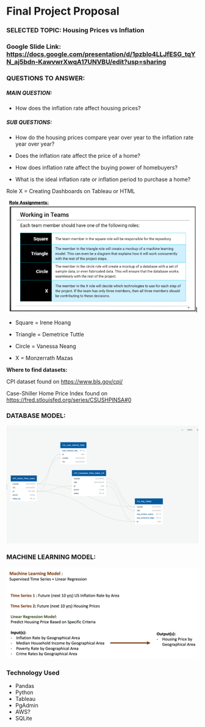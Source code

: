 # Final Project Proposal

### SELECTED TOPIC: Housing Prices vs Inflation  

### Google Slide Link: https://docs.google.com/presentation/d/1pzblo4LLJfESG_tqYN_aj5bdn-KawvwrXwqA17UNVBU/edit?usp=sharing

### QUESTIONS TO ANSWER: 

##### MAIN QUESTION: 
- How does the inflation rate affect housing prices? 

##### SUB QUESTIONS:
- How do the housing prices compare year over year  to the inflation rate year over year?

- Does the inflation rate affect the price of a home?

- How does inflation rate affect the buying power of homebuyers?

- What is the ideal inflation rate or inflation period to purchase a home?

Role X = Creating Dashboards on Tableau or HTML

![IMAGE_SET](https://github.com/dpTuttle/final_project/blob/main/Resources/Teams_Assign.png)

- Square = Irene Hoang

- Triangle = Demetrice Tuttle

- Circle = Vanessa Neang

- X = Monzerrath Mazas

**Where to find datasets:**

CPI dataset found on https://www.bls.gov/cpi/

Case-Shiller Home Price Index found on https://fred.stlouisfed.org/series/CSUSHPINSA#0



### DATABASE MODEL:

![ERD DIAGRAM](https://github.com/dpTuttle/final_project/blob/main/Resources/ERD_Diagram_DB.png)



### MACHINE LEARNING MODEL:

![ML MODEL](https://github.com/dpTuttle/final_project/blob/main/Resources/ML_Model.png)


### Technology Used
- Pandas
- Python
- Tableau 
- PgAdmin
- AWS?
- SQLite





